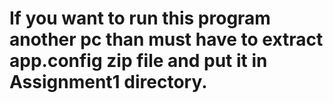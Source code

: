 # If you want to run this program another pc than must have to extract app.config zip file and  put it in Assignment1 directory.
